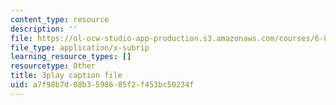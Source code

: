```yaml
---
content_type: resource
description: ''
file: https://ol-ocw-studio-app-production.s3.amazonaws.com/courses/6-832-underactuated-robotics-spring-2009/a7f98b7d08b3598685f2f453bc50234f_Z8oMbOj9IWM.vtt
file_type: application/x-subrip
learning_resource_types: []
resourcetype: Other
title: 3play caption file
uid: a7f98b7d-08b3-5986-85f2-f453bc50234f
---
```

